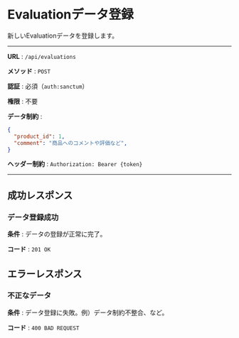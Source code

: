 # Evaluationデータ登録

新しいEvaluationデータを登録します。

---

**URL** : `/api/evaluations`

**メソッド** : `POST`

**認証** : 必須（`auth:sanctum`）

**権限** : 不要

**データ制約** :

```json
{
  "product_id": 1,
  "comment": "商品へのコメントや評価など",
}

```

**ヘッダー制約** : `Authorization: Bearer {token}`  

---

## 成功レスポンス

### データ登録成功

**条件** : データの登録が正常に完了。

**コード** : `201 OK`

## エラーレスポンス

### 不正なデータ

**条件** : データ登録に失敗。例）データ制約不整合、など。

**コード** : `400 BAD REQUEST`
